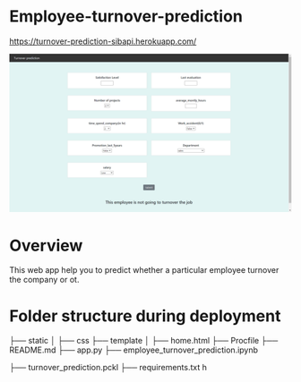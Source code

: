 # Employee-turnover-prediction

 https://turnover-prediction-sibapi.herokuapp.com/


![alt text](https://github.com/SibPrasad/Employee-turnover-prediction/blob/main/Screenshot%20(2260).png)

# Overview

This web app help you to predict whether a particular employee turnover the company or ot.


# Folder structure during deployment

├── static 
│   ├── css
├── template
│   ├── home.html
├── Procfile
├── README.md
├── app.py
├── employee_turnover_prediction.ipynb

├── turnover_prediction.pckl
├── requirements.txt
h
